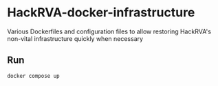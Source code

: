 # HackRVA-docker-infrastructure

Various Dockerfiles and configuration files to allow restoring HackRVA's
non-vital infrastructure quickly when necessary

## Run

```bash
docker compose up
```
